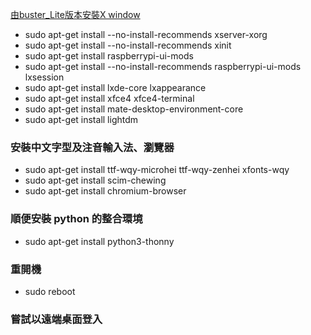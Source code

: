 [由buster_Lite版本安裝X window](https://www.raspberrypi.org/forums/viewtopic.php?p=890408#p890408)
* sudo apt-get install --no-install-recommends xserver-xorg
* sudo apt-get install --no-install-recommends xinit
* sudo apt-get install raspberrypi-ui-mods
* sudo apt-get install --no-install-recommends raspberrypi-ui-mods lxsession
* sudo apt-get install lxde-core lxappearance
* sudo apt-get install xfce4 xfce4-terminal
* sudo apt-get install mate-desktop-environment-core
* sudo apt-get install lightdm
### 安裝中文字型及注音輸入法、瀏覽器
* sudo apt-get install ttf-wqy-microhei ttf-wqy-zenhei xfonts-wqy
* sudo apt-get install scim-chewing
* sudo apt-get install chromium-browser
### 順便安裝 python 的整合環境
* sudo apt-get install python3-thonny
### 重開機
* sudo reboot
### 嘗試以遠端桌面登入
